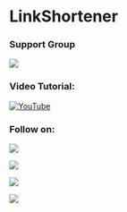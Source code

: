 LinkShortener
============
<div>


### Support Group
<a href="https://t.me/mhwwebuzb"><img src="https://img.shields.io/badge/Telegram-Join%20Telegram%20Group-blue.svg?logo=telegram"></a>
 
### Video Tutorial:
[![YouTube](https://img.shields.io/badge/YouTube-Video%20Tutorial-red?logo=youtube)](https://youtu.be/9dvd8iMgCIA) 

### Follow on:
<p>
<a href="https://github.com/mhwebuz"><img src="https://img.shields.io/badge/GitHub-Follow%20on%20GitHub-inactive.svg?logo=github"></a>
</p>
<p>
<a href="https://twitter.com/mhwebuz"><img src="https://img.shields.io/badge/Twitter-Follow%20on%20Twitter-informational.svg?logo=twitter"></a>
</p>
<p>
<a href="https://t.me/mhwwebuzb"><img src="https://img.shields.io/badge/Telegram-Join%20Telegram%20Group-blue.svg?logo=telegram"></a>
</p>
<p>
<a href="https://www.youtube.com/channel/UCf2q9LbhMtmKFCLrn5zdrhg"><img src="https://img.shields.io/badge/YouTube-Subscribe-inactive.svg?logo=youtube"></a>
</p>

